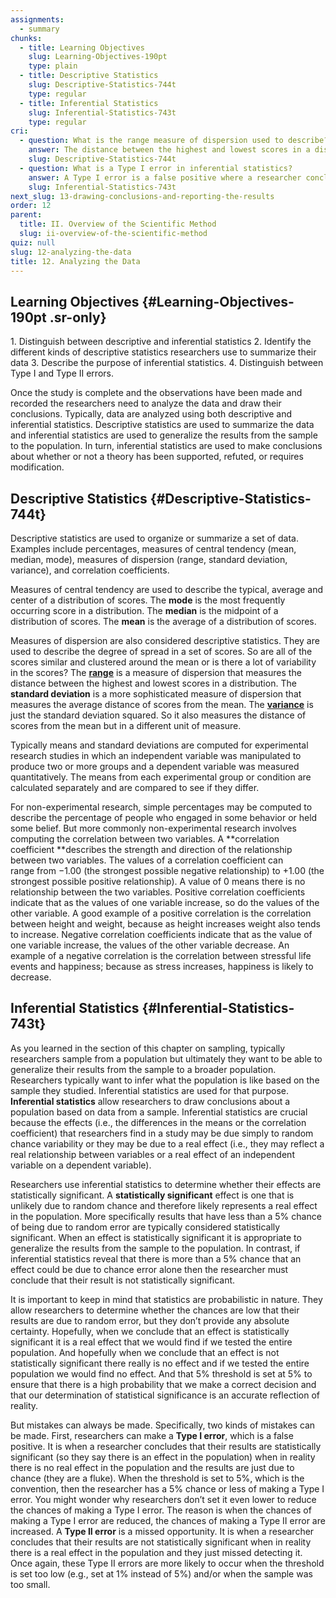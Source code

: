 ```yaml
---
assignments:
  - summary
chunks:
  - title: Learning Objectives
    slug: Learning-Objectives-190pt
    type: plain
  - title: Descriptive Statistics
    slug: Descriptive-Statistics-744t
    type: regular
  - title: Inferential Statistics
    slug: Inferential-Statistics-743t
    type: regular
cri:
  - question: What is the range measure of dispersion used to describe?
    answer: The distance between the highest and lowest scores in a distribution.
    slug: Descriptive-Statistics-744t
  - question: What is a Type I error in inferential statistics?
    answer: A Type I error is a false positive where a researcher concludes there is an effect in the population when in reality there is no real effect, and the results are just due to chance.
    slug: Inferential-Statistics-743t
next_slug: 13-drawing-conclusions-and-reporting-the-results
order: 12
parent:
  title: II. Overview of the Scientific Method
  slug: ii-overview-of-the-scientific-method
quiz: null
slug: 12-analyzing-the-data
title: 12. Analyzing the Data
---
```


## Learning Objectives {#Learning-Objectives-190pt .sr-only}

1\. Distinguish between descriptive and inferential statistics 2. Identify the different kinds of descriptive statistics researchers use to summarize their data 3. Describe the purpose of inferential statistics. 4. Distinguish between Type I and Type II errors.

Once the study is complete and the observations have been made and recorded the researchers need to analyze the data and draw their conclusions. Typically, data are analyzed using both descriptive and inferential statistics. Descriptive statistics are used to summarize the data and inferential statistics are used to generalize the results from the sample to the population. In turn, inferential statistics are used to make conclusions about whether or not a theory has been supported, refuted, or requires modification.

## Descriptive Statistics {#Descriptive-Statistics-744t}

Descriptive statistics are used to organize or summarize a set of data. Examples include percentages, measures of central tendency (mean, median, mode), measures of dispersion (range, standard deviation, variance), and correlation coefficients.

Measures of central tendency are used to describe the typical, average and center of a distribution of scores. The **mode** is the most frequently occurring score in a distribution. The **median** is the midpoint of a distribution of scores. The **mean** is the average of a distribution of scores.

Measures of dispersion are also considered descriptive statistics. They are used to describe the degree of spread in a set of scores. So are all of the scores similar and clustered around the mean or is there a lot of variability in the scores? The [**range**](https://kpu.pressbooks.pub/psychmethods4e/chapter/analyzing-the-data/#term_42_912) is a measure of dispersion that measures the distance between the highest and lowest scores in a distribution. The **standard deviation** is a more sophisticated measure of dispersion that measures the average distance of scores from the mean. The [**variance**](https://kpu.pressbooks.pub/psychmethods4e/chapter/analyzing-the-data/#term_42_914) is just the standard deviation squared. So it also measures the distance of scores from the mean but in a different unit of measure.

Typically means and standard deviations are computed for experimental research studies in which an independent variable was manipulated to produce two or more groups and a dependent variable was measured quantitatively. The means from each experimental group or condition are calculated separately and are compared to see if they differ.

For non-experimental research, simple percentages may be computed to describe the percentage of people who engaged in some behavior or held some belief. But more commonly non-experimental research involves computing the correlation between two variables. A **correlation coefficient **describes the strength and direction of the relationship between two variables. The values of a correlation coefficient can range from −1.00 (the strongest possible negative relationship) to +1.00 (the strongest possible positive relationship). A value of 0 means there is no relationship between the two variables. Positive correlation coefficients indicate that as the values of one variable increase, so do the values of the other variable. A good example of a positive correlation is the correlation between height and weight, because as height increases weight also tends to increase. Negative correlation coefficients indicate that as the value of one variable increase, the values of the other variable decrease. An example of a negative correlation is the correlation between stressful life events and happiness; because as stress increases, happiness is likely to decrease.

## Inferential Statistics {#Inferential-Statistics-743t}

As you learned in the section of this chapter on sampling, typically researchers sample from a population but ultimately they want to be able to generalize their results from the sample to a broader population. Researchers typically want to infer what the population is like based on the sample they studied. Inferential statistics are used for that purpose. **Inferential statistics** allow researchers to draw conclusions about a population based on data from a sample. Inferential statistics are crucial because the effects (i.e., the differences in the means or the correlation coefficient) that researchers find in a study may be due simply to random chance variability or they may be due to a real effect (i.e., they may reflect a real relationship between variables or a real effect of an independent variable on a dependent variable).

Researchers use inferential statistics to determine whether their effects are statistically significant. A **statistically significant** effect is one that is unlikely due to random chance and therefore likely represents a real effect in the population. More specifically results that have less than a 5% chance of being due to random error are typically considered statistically significant. When an effect is statistically significant it is appropriate to generalize the results from the sample to the population. In contrast, if inferential statistics reveal that there is more than a 5% chance that an effect could be due to chance error alone then the researcher must conclude that their result is not statistically significant.

It is important to keep in mind that statistics are probabilistic in nature. They allow researchers to determine whether the chances are low that their results are due to random error, but they don’t provide any absolute certainty. Hopefully, when we conclude that an effect is statistically significant it is a real effect that we would find if we tested the entire population. And hopefully when we conclude that an effect is not statistically significant there really is no effect and if we tested the entire population we would find no effect. And that 5% threshold is set at 5% to ensure that there is a high probability that we make a correct decision and that our determination of statistical significance is an accurate reflection of reality.

But mistakes can always be made. Specifically, two kinds of mistakes can be made. First, researchers can make a **Type I error**, which is a false positive. It is when a researcher concludes that their results are statistically significant (so they say there is an effect in the population) when in reality there is no real effect in the population and the results are just due to chance (they are a fluke). When the threshold is set to 5%, which is the convention, then the researcher has a 5% chance or less of making a Type I error. You might wonder why researchers don’t set it even lower to reduce the chances of making a Type I error. The reason is when the chances of making a Type I error are reduced, the chances of making a Type II error are increased. A **Type II error** is a missed opportunity. It is when a researcher concludes that their results are not statistically significant when in reality there is a real effect in the population and they just missed detecting it. Once again, these Type II errors are more likely to occur when the threshold is set too low (e.g., set at 1% instead of 5%) and/or when the sample was too small.
